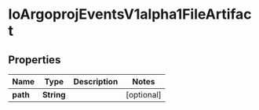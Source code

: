 

# IoArgoprojEventsV1alpha1FileArtifact

## Properties

Name | Type | Description | Notes
------------ | ------------- | ------------- | -------------
**path** | **String** |  |  [optional]



